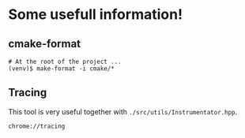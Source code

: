 # Some usefull information!

## cmake-format
```
# At the root of the project ...
(venv)$ make-format -i cmake/*
```
## Tracing
This tool is very useful together with `./src/utils/Instrumentator.hpp`.
```
chrome://tracing
```
